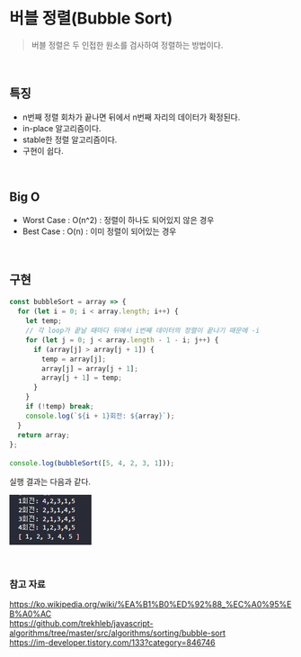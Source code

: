 # 버블 정렬(Bubble Sort)

> 버블 정렬은 두 인접한 원소를 검사하여 정렬하는 방법이다.

<br>

## 특징

- n번째 정렬 회차가 끝나면 뒤에서 n번째 자리의 데이터가 확정된다.
- in-place 알고리즘이다.
- stable한 정렬 알고리즘이다.
- 구현이 쉽다.

<br>

## Big O

- Worst Case : O(n^2) : 정렬이 하나도 되어있지 않은 경우
- Best Case : O(n) : 이미 정렬이 되어있는 경우

<br>

## 구현

```js
const bubbleSort = array => {
  for (let i = 0; i < array.length; i++) {
    let temp;
    // 각 loop가 끝날 때마다 뒤에서 i번째 데이터의 정렬이 끝나기 때문에 -i
    for (let j = 0; j < array.length - 1 - i; j++) {
      if (array[j] > array[j + 1]) {
        temp = array[j];
        array[j] = array[j + 1];
        array[j + 1] = temp;
      }
    }
    if (!temp) break;
    console.log(`${i + 1}회전: ${array}`);
  }
  return array;
};

console.log(bubbleSort([5, 4, 2, 3, 1]));
```

실행 결과는 다음과 같다.

![버블 정렬 출력](https://github.com/chanyDev/TIL/blob/main/img/%EC%95%8C%EA%B3%A0%EB%A6%AC%EC%A6%98/%EB%B2%84%EB%B8%94%20%EC%A0%95%EB%A0%AC%20%EC%B6%9C%EB%A0%A5.PNG?raw=true)

<br>

### 참고 자료

https://ko.wikipedia.org/wiki/%EA%B1%B0%ED%92%88_%EC%A0%95%EB%A0%AC <br>
https://github.com/trekhleb/javascript-algorithms/tree/master/src/algorithms/sorting/bubble-sort <br>
https://im-developer.tistory.com/133?category=846746
